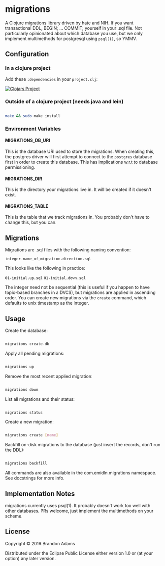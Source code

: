 # migrations

A Clojure migrations library driven by hate and NIH. If you want transactional DDL, BEGIN; ... COMMIT; yourself in your .sql file. Not particularly opinionated about which database you use, but we only implement multimethods for postgresql using `psql(1)`, so YMMV. 

## Configuration

### In a clojure project
Add these `:dependencies` in your `project.clj`:

[![Clojars Project](https://clojars.org/com.emidln/migrations/latest-version.svg)](https://clojars.org/com.emidln/migrations)

### Outside of a clojure project (needs java and lein)

```bash

make && sudo make install

```

### Environment Variables

#### MIGRATIONS_DB_URI

This is the database URI used to store the migrations. When creating this, the postgres driver will
first attempt to connect to the `postgres` database first in order to create this database.  This has
implications w.r.t to database permissioning.

#### MIGRATIONS_DIR

This is the directory your migrations live in. It will be created if it doesn't exist.

#### MIGRATIONS_TABLE

This is the table that we track migrations in. You probably don't have to change this, but you can.

## Migrations

Migrations are .sql files with the following naming convention:

`integer-name_of_migration.direction.sql`

This looks like the following in practice:

`01-initial.up.sql`
`01-initial.down.sql`

The integer need not be sequential (this is useful if you happen to have topic-based branches in a DVCS), but migrations are applied in ascending order. You can create new migrations via the `create` command, which defaults to unix timestamp as the integer.


## Usage

Create the database:

```bash

migrations create-db

```

Apply all pending migrations:

```bash

migrations up

```

Remove the most recent applied migration:

```bash

migrations down

```

List all migrations and their status:

```bash

migrations status

```

Create a new migration:

```bash

migrations create [name]

```

Backfill on-disk migrations to the database (just insert the records, don't run the DDL):

```bash

migrations backfill

```


All commands are also available in the com.emidln.migrations namespace. See docstrings for more info.

## Implementation Notes

migrations currently uses psql(1). It probably doesn't work too well with other databases. PRs welcome, just implement the multimethods on your scheme. 

## License

Copyright © 2016 Brandon Adams

Distributed under the Eclipse Public License either version 1.0 or (at
your option) any later version.
